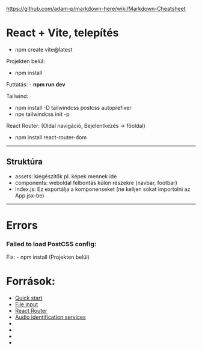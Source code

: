 https://github.com/adam-p/markdown-here/wiki/Markdown-Cheatsheet

# React + Vite, telepítés
- npm create vite@latest
  
Projekten belül:

- npm install

Futtatás: - **npm run dev**

Tailwind: 
- npm install -D tailwindcss postcss autoprefixer
- npx tailwindcss init -p
  
React Router: (Oldal navigáció, Bejelentkezés -> főoldal)
- npm install react-router-dom
___
## Struktúra
 - assets: kiegészitők pl. képek mennek ide
 - components: weboldal felbontás külön részekre (navbar, footbar)
 - index.js: Ez exportálja a komponenseket (ne kelljen sokat importolni az App.jsx-be)
___
# Errors

### Failed to load PostCSS config:

Fix:  - npm install (Projekten belül)

# Források:
- [Quick start](https://react.dev/learn)
- [File input](https://flowbite.com/docs/forms/file-input/)
- [React Router](https://www.w3schools.com/react/react_router.asp)
- [Audio identification services](https://acoustid.biz/)
- []()
- []()
- []()
- []()

